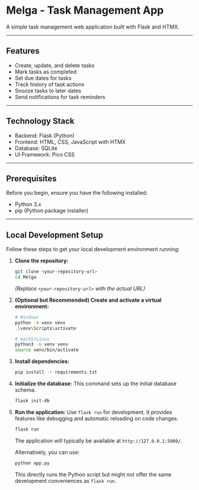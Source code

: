 # Melga - Task Management App

A simple task management web application built with Flask and HTMX.

---

## Features

- Create, update, and delete tasks
- Mark tasks as completed
- Set due dates for tasks
- Track history of task actions
- Snooze tasks to later dates
- Send notifications for task reminders

---

## Technology Stack

- Backend: Flask (Python)
- Frontend: HTML, CSS, JavaScript with HTMX
- Database: SQLite
- UI Framework: Pico CSS

---

## Prerequisites

Before you begin, ensure you have the following installed:
- Python 3.x
- pip (Python package installer)

---

## Local Development Setup

Follow these steps to get your local development environment running:

1.  **Clone the repository:**
    ```bash
    git clone <your-repository-url>
    cd Melga
    ```
    *(Replace `<your-repository-url>` with the actual URL)*

2.  **(Optional but Recommended) Create and activate a virtual environment:**
    ```bash
    # Windows
    python -m venv venv
    .\venv\Scripts\activate

    # macOS/Linux
    python3 -m venv venv
    source venv/bin/activate
    ```

3.  **Install dependencies:**
    ```bash
    pip install -r requirements.txt
    ```

4.  **Initialize the database:**
    This command sets up the initial database schema.
    ```bash
    flask init-db
    ```

5.  **Run the application:**
    Use `flask run` for development. It provides features like debugging and automatic reloading on code changes.
    ```bash
    flask run
    ```
    The application will typically be available at `http://127.0.0.1:5000/`.

    Alternatively, you can use:
    ```bash
    python app.py
    ```
    This directly runs the Python script but might not offer the same development conveniences as `flask run`.